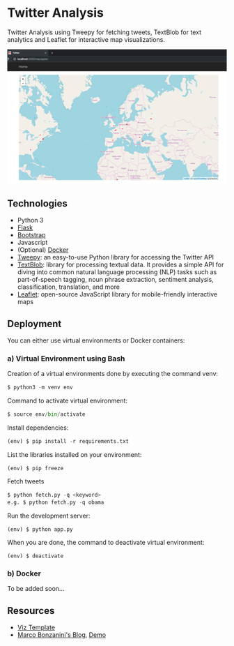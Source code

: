 # Twitter Analysis

Twitter Analysis using Tweepy for fetching tweets, TextBlob for text analytics and Leaflet for interactive map visualizations.

![](docs/screenshot.png)

## Technologies

* Python 3
* [Flask](http://flask.pocoo.org/)
* [Bootstrap](https://getbootstrap.com/)
* Javascript
* (Optional) [Docker](https://www.docker.com/)
* [Tweepy](http://www.tweepy.org/): an easy-to-use Python library for accessing the Twitter API
* [TextBlob](https://textblob.readthedocs.io/): library for processing textual data. It provides a simple API for diving into common natural language processing (NLP) tasks such as part-of-speech tagging, noun phrase extraction, sentiment analysis, classification, translation, and more
* [Leaflet](https://leafletjs.com): open-source JavaScript library for mobile-friendly interactive maps

## Deployment

You can either use virtual environments or Docker containers:

### a) Virtual Environment using Bash

Creation of a virtual environments done by executing the command venv:
```python
$ python3 -m venv env
```

Command to activate virtual environment:
```python
$ source env/bin/activate
```

Install dependencies:
```python
(env) $ pip install -r requirements.txt
```

List the libraries installed on your environment:
```
(env) $ pip freeze
```

Fetch tweets
```python
$ python fetch.py -q <keyword>
e.g. $ python fetch.py -q obama
```

Run the development server:
```
(env) $ python app.py
```

When you are done, the command to deactivate virtual environment:
```
(env) $ deactivate
```

### b) Docker

To be added soon...

## Resources 

* [Viz Template](https://github.com/dazcona/viz)
* [Marco Bonzanini's Blog](https://marcobonzanini.com/2015/06/16/mining-twitter-data-with-python-and-js-part-7-geolocation-and-interactive-maps/), [Demo](http://bonzanini.github.io/mining-twitter/rugby-osm.html)
